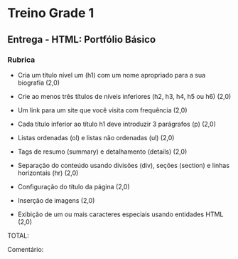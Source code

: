 # Treino Grade 1

## Entrega - HTML: Portfólio Básico

### Rubrica

- Cria um título nível um (h1) com um nome apropriado para a sua biografia (2,0)

- Crie ao menos três títulos de níveis inferiores (h2, h3, h4, h5 ou h6) (2,0)

- Um link para um site que você visita com frequência (2,0)

- Cada título inferior ao título h1 deve introduzir 3 parágrafos (p) (2,0)

- Listas ordenadas (ol) e listas não ordenadas (ul) (2,0)

- Tags de resumo (summary) e detalhamento (details) (2,0)

- Separação do conteúdo usando divisões (div), seções (section) e linhas horizontais (hr) (2,0)

- Configuração do título da página (2,0)

- Inserção de imagens (2,0)

- Exibição de um ou mais caracteres especiais usando entidades HTML (2,0)

TOTAL: 

Comentário: 
